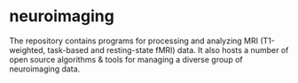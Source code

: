 # neuroimaging

The repository contains programs for processing and analyzing MRI (T1-weighted, task-based and resting-state fMRI) data. It also hosts a number of open source algorithms & tools for managing a diverse group of neuroimaging data.
